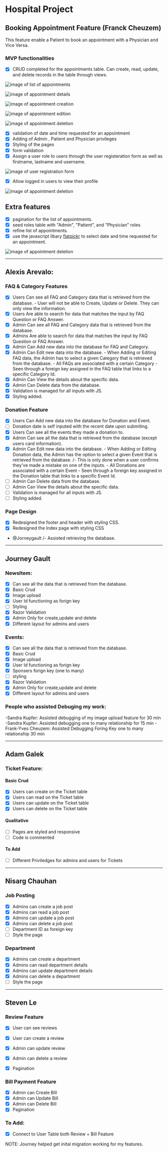 # Hospital Project 

## Booking Appointment Feature (Franck Cheuzem)

This feature enable a Patient to book an appointment with a Physician and Vice Versa.


### MVP functionalities

- [x] CRUD completed for the appointments table. Can create, read, update, and delete records in the table
 through views.
 
![image of list of appointments](https://github.com/Journeygault/Timmins_V3/blob/master/imgs/list_appointments.jpg)

![image of appointment details](https://github.com/Journeygault/Timmins_V3/blob/master/imgs/details_appointment.jpg)

![image of appointment creation](https://github.com/Journeygault/Timmins_V3/blob/master/imgs/create_appointment.jpg)

![image of appointment edition](https://github.com/Journeygault/Timmins_V3/blob/master/imgs/edit_appointment.jpg)

![image of appointment deletion](https://github.com/Journeygault/Timmins_V3/blob/master/imgs/delete_appointment.jpg)
 
- [x] validation of  date and time requested for an appointment
- [x] Adding of Admin , Patient and Physician privileges
- [x] Styling of the pages
- [x] form validation
- [x] Assign a user role to users through the user registeration form as well as firstname, lastname and username.

![image of user registration form](https://github.com/Journeygault/Timmins_V3/blob/master/imgs/user_registration.jpg)

- [x] Allow logged in users to view their profile 

![image of appointment deletion](https://github.com/Journeygault/Timmins_V3/blob/master/imgs/user_profile.jpg)


## Extra features
- [x] pagination for the list of appointments.
- [x] seed roles table with "Admin", "Patient", and "Physician" roles
- [x] refine list of appointments.
- [x] use the javascript libary [flatpickr](https://flatpickr.js.org/) to select date and time requested for an appointment.

![image of appointment deletion](https://github.com/Journeygault/Timmins_V3/blob/master/imgs/calendar_appointment.jpg)

---

## Alexis Arevalo:

### FAQ & Category Features 

- [x] Users Can see all FAQ and Category data that is retrieved from the database.
        - User will not be able to Create, Update or Delete. They can only view the information.
- [x] Users Are able to search for data that matches the input by FAQ Question or FAQ Answer.
- [x] Admin Can see all FAQ and Category data that is retrieved from the database.
- [x] Admins Are able to search for data that matches the input by FAQ Question or FAQ Answer.
- [x] Admin Can Add new data into the database for FAQ and Category.
- [x] Admin Can Edit new data into the database.
        - When Adding or Editing FAQ data, the Admin has to select a given Category that is retrieved from the database.
        - All FAQs are associated with a certain Category - Seen through a foreign key assigned in the FAQ table that links to a specific Category Id.
- [x] Admin Can View the details about the specific data.
- [x] Admin Can Delete data from the database.
- [x] Validation is managed for all inputs with JS.
- [x] Styling added.

### Donation Feature

- [x] Users Can Add new data into the database for Donation and Event.
- [ ] Donation date is self inputed with the recent date upon submiting.
- [x] Users Can see all the events they made a donation to.
- [x] Admin Can see all the data that is retrieved from the database (except users card information).
- [x] Admin Can Edit new data into the database.
        - When Adding or Editing Donation data, the Admin has the option to select a given Event that is retrieved from the database. /- This is only done when a user confirms they've made a mistake on one of the inputs.
        - All Donations are associated with a certain Event - Seen through a foreign key assigned in the Donation table that links to a specific Event Id.
- [ ] Admin Can Delete data from the database.
- [ ] Admin Can View the details about the specific data.
- [ ] Validation is managed for all inputs with JS.
- [ ] Styling added.

### Page Design

- [x] Redesigned the footer and header with styling CSS.
- [x] Redesigned the Index page with styling CSS

- @Jorneygault /- Assisted retrieving the database.
---

## Journey Gault
### NewsItem:

- [x] Can see all the data that is retrieved from the database.
- [x] Basic Crud
- [x] Image upload
- [x] User Id functioning as forign key
- [ ] Styling
- [x] Razor Validation
- [x] Admin Only for create,update and delete
- [x] Different layout for admins and users

### Events:

- [x] Can see all the data that is retrieved from the database.
- [x] Basic Crud
- [x] Image upload
- [x] User Id functioning as forign key
- [x] Sponsers forign key (one to many)
- [ ] styling
- [x] Razor Validation
- [x] Admin Only for create,update and delete
- [x] Different layout for admins and users

### People who assisted Debuging my work:
-Sandra Kupfer: Assisted debugging of my image upload feature for 30 min
-Sandra Kupfer: Assisted debugging one to many relationship for 15 min
-Frank-Yves Cheuzem: Assisted Debugging Foring Key one to many relationship 30 min

---

## Adam Galek

### Ticket Feature:

#### Basic Crud
- [x] Users can create on the Ticket table
- [x] Users can read on the Ticket table
- [x] Users can update on the Ticket table
- [x] Users can delete on the Ticket table

#### Qualitative
- [ ] Pages are styled and responsive
- [ ] Code is commented

#### To Add
- [ ] Different Priviledges for admins and users for Tickets

---

## Nisarg Chauhan

### Job Posting
- [x] Admins can create a job post
- [x] Admins can read a job post
- [x] Admins can update a job post
- [x] Admins can delete a job post
- [ ] Department ID as foreign key
- [ ] Style the page

### Department
- [x] Admins can create a department
- [x] Admins can read department details
- [x] Admins can update department details
- [x] Admins can delete a department
- [ ] Style the page

---

## Steven Le

### Review Feature
- [x] User can see reviews
- [x] User can create a review
- [x] Admin can update review
- [x] Admin can delete a review
- [x] Pagination


### Bill Payment Feature
- [x] Admin can Create Bill
- [x] Admin can Update Bill
- [x] Admin can Delete Bill
- [x] Pagination

### To Add:
- [x] Connect to User Table both Review + Bill Feature

NOTE: Journey helped get inital migration working for my features.



